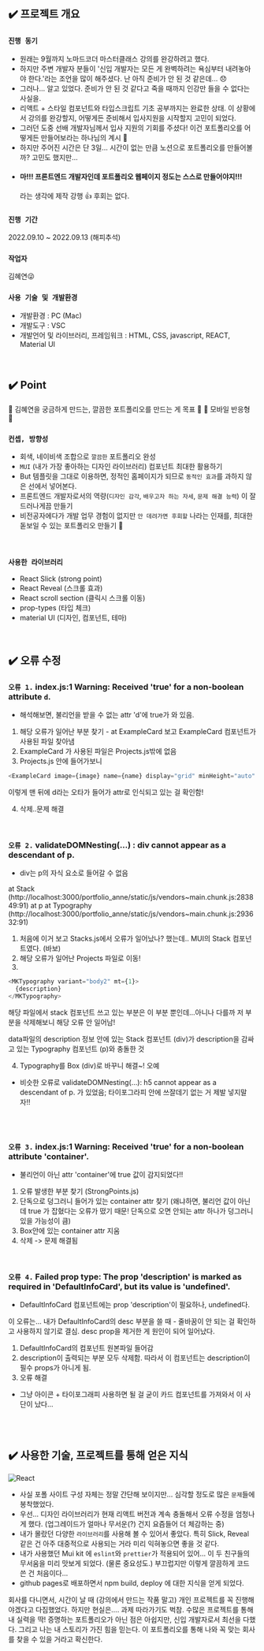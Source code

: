 
## ✔️ 프로젝트 개요
### `진행 동기` 
- 원래는 9월까지 노마드코더 마스터클래스 강의를 완강하려고 했다. 
- 하지만 주변 개발자 분들이 '신입 개발자는 모든 게 완벽하려는 욕심부터 내려놓아야 한다.'라는 조언을 많이 해주셨다. 난 아직 준비가 안 된 것 같은데... 😞
- 그러나... 알고 있었다. 준비가 안 된 것 같다고 죽을 때까지 인강만 들을 수 없다는 사실을.
- 리액트 + 스타일 컴포넌트와 타입스크립트 기초 공부까지는 완료한 상태. 이 상황에서 강의를 완강할지, 어떻게든 준비해서 입사지원을 시작할지 고민이 되었다.
- 그러던 도중 선배 개발자님께서 입사 지원의 기회를 주셨다! 이건 포트폴리오를 어떻게든 만들어보라는 하나님의 계시 🤩
- 하지만 주어진 시간은 단 3일... 시간이 없는 만큼 노션으로 포트폴리오를 만들어볼까? 고민도 했지만...
- <h4> 마!!! 프론트엔드 개발자인데 포트폴리오 웹페이지 정도는 스스로 만들어야지!!! </h4> 라는 생각에 제작 강행 👍 후회는 없다.


### `진행 기간`
2022.09.10 ~ 2022.09.13 (해피추석)

### `작업자`
김혜연😜

### `사용 기술 및 개발환경`
- 개발환경 : PC (Mac)
- 개발도구 : VSC
- 개발언어 및 라이브러리, 프레임워크 : HTML, CSS, javascript, REACT, Material UI

<br />

## ✔️ Point
🌸 김혜연을 궁금하게 만드는, 깔끔한 포트폴리오를 만드는 게 목표 🌸
🌸 모바일 반응형 🌸


### `컨셉, 방향성`
- 회색, 네이비색 조합으로 `깔끔한` 포트폴리오 완성
- `MUI` (내가 가장 좋아하는 디자인 라이브러리) 컴포넌트 최대한 활용하기
- But 템플릿을 그대로 이용하면, 정적인 홈페이지가 되므로 `동적인 효과`를 과하지 않은 선에서 넣어본다.
- 프론트엔드 개발자로서의 역량(`디자인 감각`, `배우고자 하는 자세`, `문제 해결 능력`) 이 잘 드러나게끔 만들기
- 비전공자에다가 개발 업무 경험이 없지만 `안 데려가면 후회할` 나라는 인재를, 최대한 돋보일 수 있는 포트폴리오 만들기 👊 

<br />

### `사용한 라이브러리`
- React Slick (strong point)
- React Reveal (스크롤 효과)
- React scroll section (클릭시 스크롤 이동)
- prop-types (타입 체크)
- material UI (디자인, 컴포넌트, 테마)

<br />

## ✔️ 오류 수정
### `오류 1.` index.js:1 Warning: Received 'true' for a non-boolean attribute `d`.
- 해석해보면, 불리언을 받을 수 없는 attr 'd'에 true가 와 있음. 
1) 해당 오류가 일어난 부분 찾기 -   at ExampleCard  보고 ExampleCard 컴포넌트가 사용된 파일 찾아냄
2) ExampleCard 가 사용된 파일은 Projects.js밖에 없음
3) Projects.js 안에 들어가보니
```js
<ExampleCard image={image} name={name} display="grid" minHeight="auto" d />
```
이렇게 맨 뒤에 d라는 오타가 들어가 attr로 인식되고 있는 걸 확인함!

4) 삭제..문제 해결

<br />

### `오류 2.` validateDOMNesting(...) : div cannot appear as a descendant of p.

 - div는 p의 자식 요소로 들어갈 수 없음
  
at Stack (http://localhost:3000/portfolio_anne/static/js/vendors~main.chunk.js:283849:91)
at p
at Typography (http://localhost:3000/portfolio_anne/static/js/vendors~main.chunk.js:293632:91)
  

1) 처음에 이거 보고 Stacks.js에서 오류가 일어났나? 했는데.. MUI의 Stack 컴포넌트였다. (바보)
2) 해당 오류가 일어난 Projects 파일로 이동!
3)
```js
<MKTypography variant="body2" mt={1}>
  {description}
</MKTypography>
```
  
해당 파일에서 stack 컴포넌트 쓰고 있는 부분은 이 부분 뿐인데...아니나 다를까 저 부분을 삭제해보니 해당 오류 안 일어남!
  
data파일의 description 정보 안에 있는 Stack 컴포넌트 (div)가 description을 감싸고 있는 Typography 컴포넌트 (p)와 충돌한 것
  
4) Typography를 Box (div)로 바꾸니 해결~! 오예 

* 비슷한 오류로 validateDOMNesting(...): h5 cannot appear as a descendant of p. 가 있었음; 타이포그라피 안에 쓰잘데기 없는 거 제발 넣지말자!!

<br />
<br />

 
### `오류 3.` index.js:1 Warning: Received 'true' for a non-boolean attribute 'container'.
- 불리언이 아닌 attr 'container'에 true 값이 감지되었다!!
1) 오류 발생한 부분 찾기 (StrongPoints.js)
2) 단독으로 덩그러니 들어가 있는 container attr 찾기 (왜냐하면, 불리언 값이 아닌데 true 가 잡혔다는 오류가 떴기 때문! 단독으로 오면 안되는 attr 하나가 덩그러니 있을 가능성이 큼)
3) Box안에 있는 container attr 지움
4) 삭제 -> 문제 해결됨

<br />
 
### `오류 4.` Failed prop type: The prop 'description' is marked as required in 'DefaultInfoCard', but its value is 'undefined'.
 - DefaultInfoCard 컴포넌트에는 prop 'description'이 필요하나, undefined다.
 
 이 오류는... 내가 DefaultInfoCard의 desc 부분을 쓸 때 - 줄바꿈이 안 되는 걸 확인하고 사용하지 않기로 결심. desc prop을 제거한 게 원인이 되어 일어났다. 

 1) DefaultInfoCard의 컴포넌트 원본파일 들어감
 2) description이 출력되는 부분 모두 삭제함. 따라서 이 컴포넌트는 description이 필수 props가 아니게 됨. 
 3) 오류 해결 
 
 * 그냥 아이콘 + 타이포그래피 사용하면 될 걸 굳이 카드 컴포넌트를 가져와서 이 사단이 났다...

 <br />
 <br />
  
## ✔️ 사용한 기술, 프로젝트를 통해 얻은 지식
![React](https://img.shields.io/badge/react-%2320232a.svg?style=for-the-badge&logo=react&logoColor=%2361DAFB)
- 사실 포폴 사이트 구성 자체는 정말 간단해 보이지만... 심각할 정도로 많은 `문제`들에 봉착했었다.
- 우선... 디자인 라이브러리가 현재 리액트 버전과 계속 충돌해서 오류 수정을 엄청나게 했다. (업그레이드가 얼마나 무서운(?) 건지 요즘들어 더 체감하는 중)
- 내가 몰랐던 다양한 `라이브러리`를 사용해 볼 수 있어서 좋았다. 특히 Slick, Reveal 같은 건 아주 대중적으로 사용되는 거라 미리 익혀놓으면 좋을 것 같다.
- 내가 사용했던 Mui kit 에 `eslint`와 `prettier`가 적용되어 있어... 이 두 친구들의 무서움을 미리 맛보게 되었다. (물론 중요성도.) 부끄럽지만 이렇게 깔끔하게 코드 쓴 건 처음이다...
- github pages로 배포하면서 npm build, deploy 에 대한 지식을 얻게 되었다.



회사를 다니면서, 시간이 날 때 (강의에서 만드는 작품 말고) 개인 프로젝트를 꼭 진행해야겠다고 다짐했었다. 하지만 현실은.... 과제 따라가기도 벅참.
수많은 프로젝트를 통해 내 실력을 딱! 증명하는 포트폴리오가 아닌 점은 아쉽지만, 신입 개발자로서 최선을 다했다.
그리고 나는 내 스토리가 가진 힘을 믿는다.
이 포트폴리오를 통해 나와 꼭 맞는 회사를 찾을 수 있을 거라고 확신한다.

<br />
<br />
